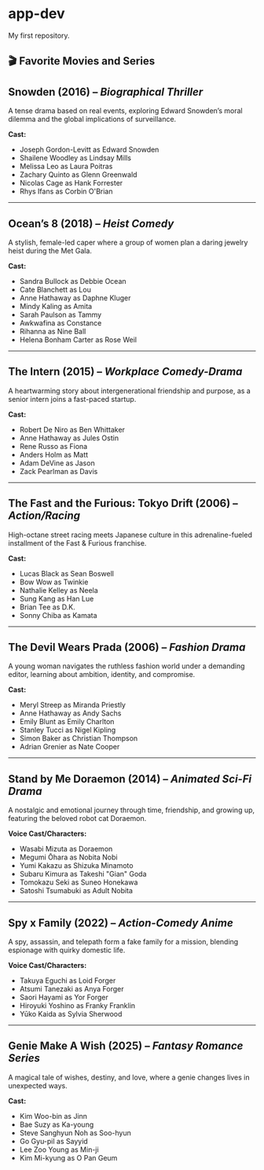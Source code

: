 # app-dev
My first repository.

## 🎬 Favorite Movies and Series 

## Snowden (2016) – *Biographical Thriller*
A tense drama based on real events, exploring Edward Snowden’s moral dilemma and the global implications of surveillance.

**Cast:**
- Joseph Gordon-Levitt as Edward Snowden
- Shailene Woodley as Lindsay Mills
- Melissa Leo as Laura Poitras
- Zachary Quinto as Glenn Greenwald
- Nicolas Cage as Hank Forrester
- Rhys Ifans as Corbin O'Brian

---

## Ocean’s 8 (2018) – *Heist Comedy*
A stylish, female-led caper where a group of women plan a daring jewelry heist during the Met Gala.

**Cast:**
- Sandra Bullock as Debbie Ocean
- Cate Blanchett as Lou
- Anne Hathaway as Daphne Kluger
- Mindy Kaling as Amita
- Sarah Paulson as Tammy
- Awkwafina as Constance
- Rihanna as Nine Ball
- Helena Bonham Carter as Rose Weil

---

## The Intern (2015) – *Workplace Comedy-Drama*
A heartwarming story about intergenerational friendship and purpose, as a senior intern joins a fast-paced startup.

**Cast:**
- Robert De Niro as Ben Whittaker
- Anne Hathaway as Jules Ostin
- Rene Russo as Fiona
- Anders Holm as Matt
- Adam DeVine as Jason
- Zack Pearlman as Davis

---

## The Fast and the Furious: Tokyo Drift (2006) – *Action/Racing*
High-octane street racing meets Japanese culture in this adrenaline-fueled installment of the Fast & Furious franchise.

**Cast:**
- Lucas Black as Sean Boswell
- Bow Wow as Twinkie
- Nathalie Kelley as Neela
- Sung Kang as Han Lue
- Brian Tee as D.K.
- Sonny Chiba as Kamata

---

## The Devil Wears Prada (2006) – *Fashion Drama*
A young woman navigates the ruthless fashion world under a demanding editor, learning about ambition, identity, and compromise.

**Cast:**
- Meryl Streep as Miranda Priestly
- Anne Hathaway as Andy Sachs
- Emily Blunt as Emily Charlton
- Stanley Tucci as Nigel Kipling
- Simon Baker as Christian Thompson
- Adrian Grenier as Nate Cooper

---

## Stand by Me Doraemon (2014) – *Animated Sci-Fi Drama*
A nostalgic and emotional journey through time, friendship, and growing up, featuring the beloved robot cat Doraemon.

**Voice Cast/Characters:**
- Wasabi Mizuta as Doraemon
- Megumi Ōhara as Nobita Nobi
- Yumi Kakazu as Shizuka Minamoto
- Subaru Kimura as Takeshi "Gian" Goda
- Tomokazu Seki as Suneo Honekawa
- Satoshi Tsumabuki as Adult Nobita

---

## Spy x Family (2022) – *Action-Comedy Anime*
A spy, assassin, and telepath form a fake family for a mission, blending espionage with quirky domestic life.

**Voice Cast/Characters:**
- Takuya Eguchi as Loid Forger
- Atsumi Tanezaki as Anya Forger
- Saori Hayami as Yor Forger
- Hiroyuki Yoshino as Franky Franklin
- Yūko Kaida as Sylvia Sherwood

---

## Genie Make A Wish (2025) – *Fantasy Romance Series*
A magical tale of wishes, destiny, and love, where a genie changes lives in unexpected ways.

**Cast:**
- Kim Woo-bin as Jinn
- Bae Suzy as Ka-young
- Steve Sanghyun Noh as Soo-hyun
- Go Gyu-pil as Sayyid
- Lee Zoo Young as Min-ji
- Kim Mi-kyung as O Pan Geum
